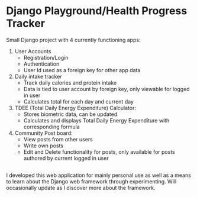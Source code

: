 # Django Playground/Health Progress Tracker

Small Django project with 4 currently functioning apps:

1. User Accounts
    * Registration/Login
    * Authentication
    * User Id used as a foreign key for other app data
2. Daily intake tracker
    * Track daily calories and protein intake
    * Data is tied to user account by foreign key, only viewable for logged in user
    * Calculates total for each day and current day
3. TDEE (Total Daily Energy Expenditure) Calculator:
    * Stores biometric data, can be updated
    * Calculates and displays Total Daily Energy Expenditure with corresponding formula
4. Community Post board:
    * View posts from other users
    * Write own posts
    * Edit and Delete functionality for posts, only available for posts authored by current logged in user
## 

I developed this web application for mainly personal use as well as a means to learn about the Django web framework through experimenting. Will occasionally update as I discover more about the framework.




